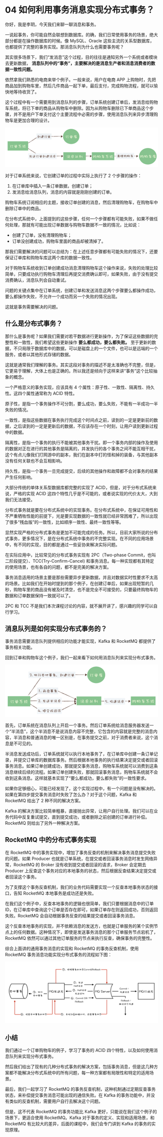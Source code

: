 # 04 如何利用事务消息实现分布式事务？

你好，我是李玥，今天我们来聊一聊消息和事务。

一说起事务，你可能自然会联想到数据库。的确，我们日常使用事务的场景，绝大部分都是在操作数据库的时候。像 MySQL、Oracle 这些主流的关系型数据库，也都提供了完整的事务实现。那消息队列为什么也需要事务呢？

其实很多场景下，我们“发消息”这个过程，目的往往是通知另外一个系统或者模块去更新数据， **消息队列中的“事务”，主要解决的是消息生产者和消息消费者的数据一致性问题。**

依然拿我们熟悉的电商来举个例子。一般来说，用户在电商 APP 上购物时，先把商品加到购物车里，然后几件商品一起下单，最后支付，完成购物流程，就可以愉快地等待收货了。

这个过程中有一个需要用到消息队列的步骤，订单系统创建订单后，发消息给购物车系统，将已下单的商品从购物车中删除。因为从购物车删除已下单商品这个步骤，并不是用户下单支付这个主要流程中必需的步骤，使用消息队列来异步清理购物车是更加合理的设计。

![img](assets/d6efbd1a48cb0d1cd352587f233c2500.jpg)

对于订单系统来说，它创建订单的过程中实际上执行了 2 个步骤的操作：

1. 在订单库中插入一条订单数据，创建订单；
1. 发消息给消息队列，消息的内容就是刚刚创建的订单。

购物车系统订阅相应的主题，接收订单创建的消息，然后清理购物车，在购物车中删除订单中的商品。

在分布式系统中，上面提到的这些步骤，任何一个步骤都有可能失败，如果不做任何处理，那就有可能出现订单数据与购物车数据不一致的情况，比如说：

- 创建了订单，没有清理购物车；
- 订单没创建成功，购物车里面的商品却被清掉了。

那我们需要解决的问题可以总结为：在上述任意步骤都有可能失败的情况下，还要保证订单库和购物车库这两个库的数据一致性。

对于购物车系统收到订单创建成功消息清理购物车这个操作来说，失败的处理比较简单，只要成功执行购物车清理后再提交消费确认即可，如果失败，由于没有提交消费确认，消息队列会自动重试。

问题的关键点集中在订单系统，创建订单和发送消息这两个步骤要么都操作成功，要么都操作失败，不允许一个成功而另一个失败的情况出现。

这就是事务需要解决的问题。

## 什么是分布式事务？

那什么是事务呢？如果我们需要对若干数据进行更新操作，为了保证这些数据的完整性和一致性，我们希望这些更新操作 **要么都成功，要么都失败。** 至于更新的数据，不只局限于数据库中的数据，可以是磁盘上的一个文件，也可以是远端的一个服务，或者以其他形式存储的数据。

这就是通常我们理解的事务。其实这段对事务的描述不是太准确也不完整，但是，它更易于理解，大体上也是正确的。所以我还是倾向于这样来讲“事务”这个比较抽象的概念。

一个严格意义的事务实现，应该具有 4 个属性：原子性、一致性、隔离性、持久性。这四个属性通常称为 ACID 特性。

原子性，是指一个事务操作不可分割，要么成功，要么失败，不能有一半成功一半失败的情况。

一致性，是指这些数据在事务执行完成这个时间点之前，读到的一定是更新前的数据，之后读到的一定是更新后的数据，不应该存在一个时刻，让用户读到更新过程中的数据。

隔离性，是指一个事务的执行不能被其他事务干扰。即一个事务内部的操作及使用的数据对正在进行的其他事务是隔离的，并发执行的各个事务之间不能互相干扰，这个有点儿像我们打网游中的副本，我们在副本中打的怪和掉的装备，与其他副本没有任何关联也不会互相影响。

持久性，是指一个事务一旦完成提交，后续的其他操作和故障都不会对事务的结果产生任何影响。

大部分传统的单体关系型数据库都完整的实现了 ACID，但是，对于分布式系统来说，严格的实现 ACID 这四个特性几乎是不可能的，或者说实现的代价太大，大到我们无法接受。

分布式事务就是要在分布式系统中的实现事务。在分布式系统中，在保证可用性和不严重牺牲性能的前提下，光是要实现数据的一致性就已经非常困难了，所以出现了很多“残血版”的一致性，比如顺序一致性、最终一致性等等。

显然实现严格的分布式事务是更加不可能完成的任务。所以，目前大家所说的分布式事务，更多情况下，是在分布式系统中事务的不完整实现。在不同的应用场景中，有不同的实现，目的都是通过一些妥协来解决实际问题。

在实际应用中，比较常见的分布式事务实现有 2PC（Two-phase Commit，也叫二阶段提交）、TCC(Try-Confirm-Cancel) 和事务消息。每一种实现都有其特定的使用场景，也有各自的问题，都不是完美的解决方案。

事务消息适用的场景主要是那些需要异步更新数据，并且对数据实时性要求不太高的场景。比如我们在开始时提到的那个例子，在创建订单后，如果出现短暂的几秒，购物车里的商品没有被及时清空，也不是完全不可接受的，只要最终购物车的数据和订单数据保持一致就可以了。

2PC 和 TCC 不是我们本次课程讨论的内容，就不展开讲了，感兴趣的同学可以自行学习。

## 消息队列是如何实现分布式事务的？

事务消息需要消息队列提供相应的功能才能实现，Kafka 和 RocketMQ 都提供了事务相关功能。

回到订单和购物车这个例子，我们一起来看下如何用消息队列来实现分布式事务。

![img](assets/27ebf12e0dc79e00e1e42c8ff0f4e2e6.jpg)

首先，订单系统在消息队列上开启一个事务。然后订单系统给消息服务器发送一个“半消息”，这个半消息不是说消息内容不完整，它包含的内容就是完整的消息内容，半消息和普通消息的唯一区别是，在事务提交之前，对于消费者来说，这个消息是不可见的。

半消息发送成功后，订单系统就可以执行本地事务了，在订单库中创建一条订单记录，并提交订单库的数据库事务。然后根据本地事务的执行结果决定提交或者回滚事务消息。如果订单创建成功，那就提交事务消息，购物车系统就可以消费到这条消息继续后续的流程。如果订单创建失败，那就回滚事务消息，购物车系统就不会收到这条消息。这样就基本实现了“要么都成功，要么都失败”的一致性要求。

如果你足够细心，可能已经发现了，这个实现过程中，有一个问题是没有解决的。如果在第四步提交事务消息时失败了怎么办？对于这个问题，Kafka 和 RocketMQ 给出了 2 种不同的解决方案。

Kafka 的解决方案比较简单粗暴，直接抛出异常，让用户自行处理。我们可以在业务代码中反复重试提交，直到提交成功，或者删除之前创建的订单进行补偿。RocketMQ 则给出了另外一种解决方案。

## RocketMQ 中的分布式事务实现

在 RocketMQ 中的事务实现中，增加了事务反查的机制来解决事务消息提交失败的问题。如果 Producer 也就是订单系统，在提交或者回滚事务消息时发生网络异常，RocketMQ 的 Broker 没有收到提交或者回滚的请求，Broker 会定期去 Producer 上反查这个事务对应的本地事务的状态，然后根据反查结果决定提交或者回滚这个事务。

为了支撑这个事务反查机制，我们的业务代码需要实现一个反查本地事务状态的接口，告知 RocketMQ 本地事务是成功还是失败。

在我们这个例子中，反查本地事务的逻辑也很简单，我们只要根据消息中的订单 ID，在订单库中查询这个订单是否存在即可，如果订单存在则返回成功，否则返回失败。RocketMQ 会自动根据事务反查的结果提交或者回滚事务消息。

这个反查本地事务的实现，并不依赖消息的发送方，也就是订单服务的某个实例节点上的任何数据。这种情况下，即使是发送事务消息的那个订单服务节点宕机了，RocketMQ 依然可以通过其他订单服务的节点来执行反查，确保事务的完整性。

综合上面讲的通用事务消息的实现和 RocketMQ 的事务反查机制，使用 RocketMQ 事务消息功能实现分布式事务的流程如下图：

![img](assets/11ea249b164b893fb9c36e86ae32577a.jpg)

## 小结

我们通过一个订单购物车的例子，学习了事务的 ACID 四个特性，以及如何使用消息队列来实现分布式事务。

然后我们给出了现有的几种分布式事务的解决方案，包括事务消息，但是这几种方案都不能解决分布式系统中的所有问题，每一种方案都有局限性和特定的适用场景。

最后，我们一起学习了 RocketMQ 的事务反查机制，这种机制通过定期反查事务状态，来补偿提交事务消息可能出现的通信失败。在 Kafka 的事务功能中，并没有类似的反查机制，需要用户自行去解决这个问题。

但是，这不代表 RocketMQ 的事务功能比 Kafka 更好，只能说在我们这个例子的场景下，更适合使用 RocketMQ。Kafka 对于事务的定义、实现和适用场景，和 RocketMQ 有比较大的差异，后面的课程中，我们会专门讲到 Kafka 的事务的实现原理。

